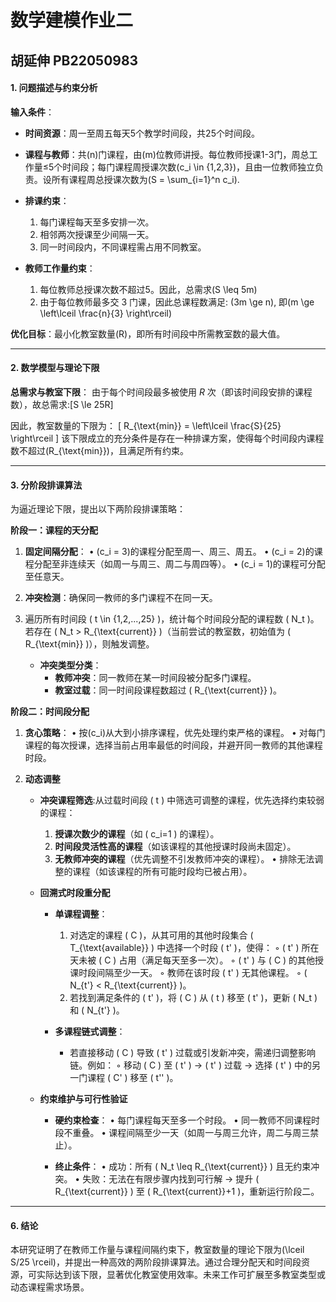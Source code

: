 # 数学建模作业二

## 胡延伸 PB22050983


#### 1. 问题描述与约束分析

**输入条件**：
- **时间资源**：周一至周五每天5个教学时间段，共25个时间段。
- **课程与教师**：共\(n\)门课程，由\(m\)位教师讲授。每位教师授课1-3门，周总工作量≤5个时间段；每门课程周授课次数\(c_i \in \{1,2,3\}\)，且由一位教师独立负责。设所有课程周总授课次数为\(S = \sum_{i=1}^n c_i\).
- **排课约束**：

    1. 每门课程每天至多安排一次。
    2. 相邻两次授课至少间隔一天。
    3. 同一时间段内，不同课程需占用不同教室。
- **教师工作量约束**：
    1. 每位教师总授课次数不超过5。因此，总需求\(S \leq 5m\)
    2. 由于每位教师最多交 3 门课，因此总课程数满足: \(3m \ge n\), 即\(m \ge \left\lceil \frac{n}{3} \right\rceil\)


**优化目标**：最小化教室数量\(R\)，即所有时间段中所需教室数的最大值。

---

#### 2. 数学模型与理论下限

**总需求与教室下限**：
由于每个时间段最多被使用 $R$ 次（即该时间段安排的课程数），故总需求:\[S \le 25R\]

因此，教室数量的下限为：
\[
R_{\text{min}} = \left\lceil \frac{S}{25} \right\rceil
\]
该下限成立的充分条件是存在一种排课方案，使得每个时间段内课程数不超过\(R_{\text{min}}\)，且满足所有约束。

---

#### 3. 分阶段排课算法

为逼近理论下限，提出以下两阶段排课策略：

**阶段一：课程的天分配**

1. **固定间隔分配**：
   • \(c_i = 3\)的课程分配至周一、周三、周五。
   • \(c_i = 2\)的课程分配至非连续天（如周一与周三、周二与周四等）。
   • \(c_i = 1\)的课程可分配至任意天。

2. **冲突检测**：确保同一教师的多门课程不在同一天。
   
3. 遍历所有时间段 \( t \in \{1,2,...,25\} \)，统计每个时间段分配的课程数 \( N_t \)。若存在 \( N_t > R_{\text{current}} \)（当前尝试的教室数，初始值为 \( R_{\text{min}} \)），则触发调整。
   - **冲突类型分类**：
      - **教师冲突**：同一教师在某一时间段被分配多门课程。
      - **教室过载**：同一时间段课程数超过 \( R_{\text{current}} \)。

**阶段二：时间段分配​**

1. **贪心策略**：
   • 按\(c_i\)从大到小排序课程，优先处理约束严格的课程。
   • 对每门课程的每次授课，选择当前占用率最低的时间段，并避开同一教师的其他课程时段。

2. **动态调整**
    - **冲突课程筛选**:从过载时间段 \( t \) 中筛选可调整的课程，优先选择约束较弱的课程：
      1. **授课次数少的课程**（如 \( c_i=1 \) 的课程）。
      2. **时间段灵活性高的课程**（如该课程的其他授课时段尚未固定）。
      3. **无教师冲突的课程**（优先调整不引发教师冲突的课程）。
  • 排除无法调整的课程（如该课程的所有可能时段均已被占用）。


   - **回溯式时段重分配**
     - **单课程调整**：
       1. 对选定的课程 \( C \)，从其可用的其他时段集合 \( T_{\text{available}} \) 中选择一个时段 \( t' \)，使得：
          ◦ \( t' \) 所在天未被 \( C \) 占用（满足每天至多一次）。
          ◦ \( t' \) 与 \( C \) 的其他授课时段间隔至少一天。
          ◦ 教师在该时段 \( t' \) 无其他课程。
          ◦ \( N_{t'} < R_{\text{current}} \)。
       2. 若找到满足条件的 \( t' \)，将 \( C \) 从 \( t \) 移至 \( t' \)，更新 \( N_t \) 和 \( N_{t'} \)。

     - **多课程链式调整**：
       - 若直接移动 \( C \) 导致 \( t' \) 过载或引发新冲突，需递归调整影响链。例如：
         ◦ 移动 \( C \) 至 \( t' \) → \( t' \) 过载 → 选择 \( t' \) 中的另一门课程 \( C' \) 移至 \( t'' \)。

   - **约束维护与可行性验证**
      - **硬约束检查**：
     • 每门课程每天至多一个时段。
     • 同一教师不同课程时段不重叠。
     • 课程间隔至少一天（如周一与周三允许，周二与周三禁止）。
     
      - **终止条件**：
     • 成功：所有 \( N_t \leq R_{\text{current}} \) 且无约束冲突。
     • 失败：无法在有限步骤内找到可行解 → 提升 \( R_{\text{current}} \) 至 \( R_{\text{current}}+1 \)，重新运行阶段二。


---

#### 6. 结论

本研究证明了在教师工作量与课程间隔约束下，教室数量的理论下限为\(\lceil S/25 \rceil\)，并提出一种高效的两阶段排课算法。通过合理分配天和时间段资源，可实际达到该下限，显著优化教室使用效率。未来工作可扩展至多教室类型或动态课程需求场景。

